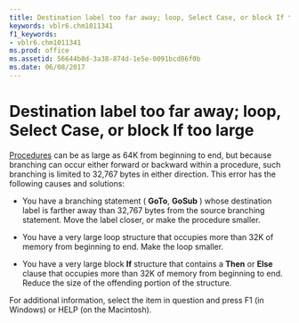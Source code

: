 ```yaml
---
title: Destination label too far away; loop, Select Case, or block If too large
keywords: vblr6.chm1011341
f1_keywords:
- vblr6.chm1011341
ms.prod: office
ms.assetid: 56644b8d-3a38-874d-1e5e-0091bcd86f0b
ms.date: 06/08/2017
---
```



# Destination label too far away; loop, Select Case, or block If too large

[Procedures](vbe-glossary.md) can be as large as 64K from beginning to end, but because branching can occur either forward or backward within a procedure, such branching is limited to 32,767 bytes in either direction. This error has the following causes and solutions:



- You have a branching statement ( **GoTo**, **GoSub** ) whose destination label is farther away than 32,767 bytes from the source branching statement. Move the label closer, or make the procedure smaller.
    
- You have a very large loop structure that occupies more than 32K of memory from beginning to end. Make the loop smaller.
    
- You have a very large block  **If** structure that contains a **Then** or **Else** clause that occupies more than 32K of memory from beginning to end. Reduce the size of the offending portion of the structure.
    

For additional information, select the item in question and press F1 (in Windows) or HELP (on the Macintosh).


